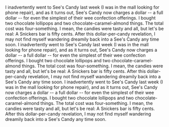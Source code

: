 I inadvertently went to See's Candy last week (I was in the mall looking for phone repair), and as it turns out, See's Candy now charges a dollar -- a full dollar -- for even the simplest of their wee confection offerings. I bought two chocolate lollipops and two chocolate-caramel-almond things. The total cost was four-something. I mean, the candies were tasty and all, but let's be real: A Snickers bar is fifty cents. After this dollar-per-candy revelation, I may not find myself wandering dreamily back into a See's Candy any time soon.
I inadvertently went to See's Candy last week (I was in the mall looking for phone repair), and as it turns out, See's Candy now charges a dollar -- a full dollar -- for even the simplest of their wee confection offerings. I bought two chocolate lollipops and two chocolate-caramel-almond things. The total cost was four-something. I mean, the candies were tasty and all, but let's be real: A Snickers bar is fifty cents. After this dollar-per-candy revelation, I may not find myself wandering dreamily back into a See's Candy any time soon.
I inadvertently went to See's Candy last week (I was in the mall looking for phone repair), and as it turns out, See's Candy now charges a dollar -- a full dollar -- for even the simplest of their wee confection offerings. I bought two chocolate lollipops and two chocolate-caramel-almond things. The total cost was four-something. I mean, the candies were tasty and all, but let's be real: A Snickers bar is fifty cents. After this dollar-per-candy revelation, I may not find myself wandering dreamily back into a See's Candy any time soon.